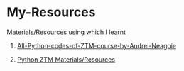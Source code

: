 # My-Resources
Materials/Resources using which I learnt

1. [All-Python-codes-of-ZTM-course-by-Andrei-Neagoie](https://github.com/KrishAleti/All-Python-codes-of-ZTM-course-by-Andrei-Neagoie)

2. [Python ZTM Materials/Resources](https://github.com/KrishAleti/My-Resources/tree/main/Python_ZTM)
